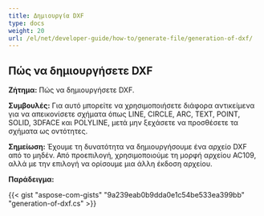 ```yaml
---
title: Δημιουργία DXF
type: docs
weight: 20
url: /el/net/developer-guide/how-to/generate-file/generation-of-dxf/
---
```


## **Πώς να δημιουργήσετε DXF**

**Ζήτημα:** Πώς να δημιουργήσετε DXF.

**Συμβουλές:** Για αυτό μπορείτε να χρησιμοποιήσετε διάφορα αντικείμενα για να απεικονίσετε σχήματα όπως LINE, CIRCLE, ARC, TEXT, POINT, SOLID, 3DFACE και POLYLINE, μετά μην ξεχάσετε να προσθέσετε τα σχήματα ως οντότητες.

**Σημείωση:** Έχουμε τη δυνατότητα να δημιουργήσουμε ένα αρχείο DXF από το μηδέν.
Από προεπιλογή, χρησιμοποιούμε τη μορφή αρχείου AC109, αλλά με την επιλογή να ορίσουμε μια άλλη έκδοση αρχείου.

**Παράδειγμα:**

{{< gist "aspose-com-gists" "9a239eab0b9dda0e1c54be533ea399bb" "generation-of-dxf.cs" >}}
